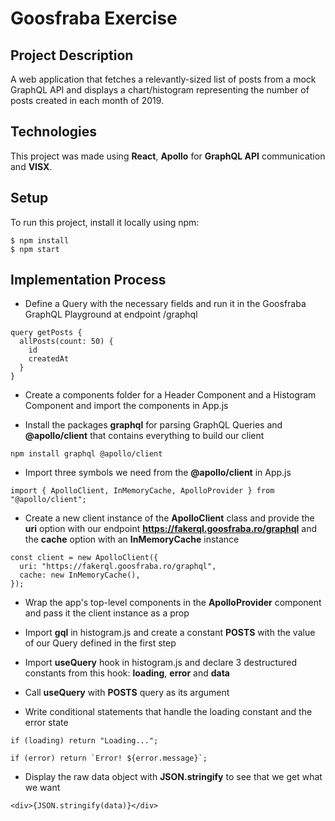 # Goosfraba Exercise

## Project Description

A web application that fetches a relevantly-sized list of posts from a mock GraphQL API and displays a chart/histogram representing the number of posts created in each month of 2019.

## Technologies

This project was made using **React**, **Apollo** for **GraphQL API** communication and **VISX**.

## Setup

To run this project, install it locally using npm:

```
$ npm install
$ npm start
```

## Implementation Process

- Define a Query with the necessary fields and run it in the Goosfraba GraphQL Playground at endpoint /graphql

```
query getPosts {
  allPosts(count: 50) {
    id
    createdAt
  }
}
```

- Create a components folder for a Header Component and a Histogram Component and import the components in App.js

- Install the packages **graphql** for parsing GraphQL Queries and **@apollo/client** that contains everything to build our client

```
npm install graphql @apollo/client
```

- Import three symbols we need from the **@apollo/client** in App.js

```
import { ApolloClient, InMemoryCache, ApolloProvider } from "@apollo/client";
```

- Create a new client instance of the **ApolloClient** class and provide the **uri** option with our endpoint **https://fakerql.goosfraba.ro/graphql** and the **cache** option with an **InMemoryCache** instance

```
const client = new ApolloClient({
  uri: "https://fakerql.goosfraba.ro/graphql",
  cache: new InMemoryCache(),
});
```

- Wrap the app's top-level components in the **ApolloProvider** component and pass it the client instance as a prop

- Import **gql** in histogram.js and create a constant **POSTS** with the value of our Query defined in the first step

- Import **useQuery** hook in histogram.js and declare 3 destructured constants from this hook: **loading**, **error** and **data**

- Call **useQuery** with **POSTS** query as its argument

- Write conditional statements that handle the loading constant and the error state

```
if (loading) return "Loading...";

if (error) return `Error! ${error.message}`;
```

- Display the raw data object with **JSON.stringify** to see that we get what we want

```
<div>{JSON.stringify(data)}</div>
```

